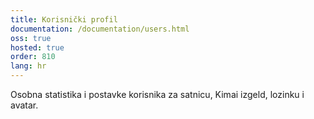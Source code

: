 ```yaml
---
title: Korisnički profil
documentation: /documentation/users.html
oss: true
hosted: true
order: 810
lang: hr
---
```


Osobna statistika i postavke korisnika za satnicu, Kimai izgeld, lozinku i avatar.
